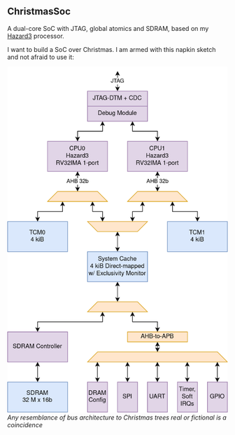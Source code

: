 ChristmasSoc
------------

A dual-core SoC with JTAG, global atomics and SDRAM, based on my [Hazard3](https://github.com/Wren6991/Hazard3/) processor.

I want to build a SoC over Christmas. I am armed with this napkin sketch and not afraid to use it:

![](doc/christmas_soc_arch.drawio.png)
*Any resemblance of bus architecture to Christmas trees real or fictional is a coincidence*
